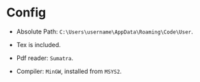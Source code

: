 # Config

- Absolute Path: `C:\Users\username\AppData\Roaming\Code\User`.

- Tex is included.  
- Pdf reader: `Sumatra`.
- Compiler: `MinGW`, installed from `MSYS2`.